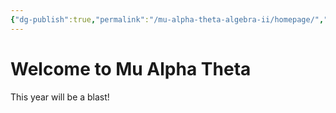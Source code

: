 ```yaml
---
{"dg-publish":true,"permalink":"/mu-alpha-theta-algebra-ii/homepage/","tags":"gardenEntry","dgHomeLink":true,"dgPassFrontmatter":false}
---
```


# Welcome to Mu Alpha Theta
This year will be a blast!